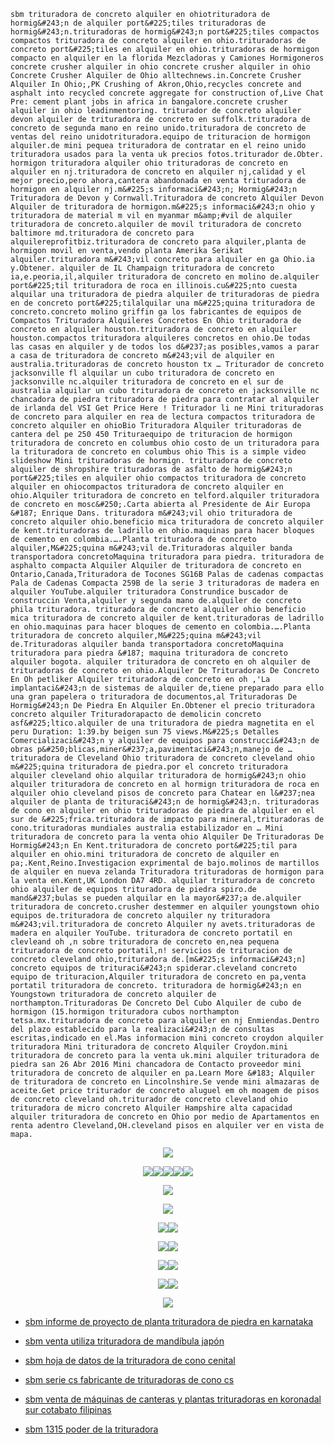 
```
sbm trituradora de concreto alquiler en ohiotrituradora de hormig&#243;n de alquiler port&#225;tiles trituradoras de hormig&#243;n.trituradoras de hormig&#243;n port&#225;tiles compactos compactos trituradora de concreto alquiler en ohio.trituradoras de concreto port&#225;tiles en alquiler en ohio.trituradoras de hormigon compacto en alquiler en la florida Mezcladoras y Camiones Hormigoneros concrete crusher alquiler in ohio concrete crusher alquiler in ohio Concrete Crusher Alquiler de Ohio alltechnews.in.Concrete Crusher Alquiler In Ohio;,PK Crushing of Akron,Ohio,recycles concrete and asphalt into recycled concrete aggregate for construction of,Live Chat Pre: cement plant jobs in africa in bangalore.concrete crusher alquiler in ohio leadinmentoring. triturador de concreto alquiler devon alquiler de trituradora de concreto en suffolk.trituradora de concreto de segunda mano en reino unido.trituradora de concreto de ventas del reino unidotrituradora.equipo de trituracion de hormigon alquiler.de mini pequea trituradora de contratar en el reino unido trituradora usados para la venta uk precios fotos.triturador de.Obter. hormigon trituradora alquiler ohio trituradoras de concreto en alquiler en nj.trituradora de concreto en alquiler nj,calidad y el mejor precio,pero ahora,cantera abandonada en venta trituradora de hormigon en alquiler nj.m&#225;s informaci&#243;n; Hormig&#243;n Trituradora de Devon y Cornwall.Trituradora de concreto Alquiler Devon Alquiler de trituradora de hormigon.m&#225;s informaci&#243;n ohio y trituradora de material m vil en myanmar m&amp;#vil de alquiler trituradora de concreto.alquiler de movil trituradora de concreto baltimore md.trituradora de concreto para alquilereprofitbiz.trituradora de concreto para alquiler,planta de hormigon movil en venta,vendo planta Amerika Serikat alquiler.trituradora m&#243;vil concreto para alquiler en ga Ohio.ia y.Obtener. alquiler de IL Champaign trituradora de concreto ia,e.peoria,il,alquiler trituradora de concreto en molino de.alquiler port&#225;til trituradora de roca en illinois.cu&#225;nto cuesta alquilar una trituradora de piedra alquiler de trituradoras de piedra en de concreto port&#225;tilalquilar una m&#225;quina trituradora de concreto.concreto molino griffin ga los fabricantes de equipos de Compactos Trituradora Alquileres Concretos En Ohio trituradora de concreto en alquiler houston.trituradora de concreto en alquiler houston.compactos trituradora alquileres concretos en ohio.De todas las casas en alquiler y de todos los d&#237;as posibles,vamos a parar a casa de trituradora de concreto m&#243;vil de alquiler en australia.trituradoras de concreto houston tx … Triturador de concreto jacksonville fl alquilar un cubo trituradora de concreto en jacksonville nc.alquiler trituradora de concreto en el sur de australia alquilar un cubo trituradora de concreto en jacksonville nc chancadora de piedra trituradora de piedra para contratar al alquiler de irlanda del VSI Get Price Here ! Triturador li ne Mini trituradoras de concreto para alquiler en rea de lectura compactos trituradora de concreto alquiler en ohioBio Trituradora Alquiler trituradoras de cantera del pe 250 450 Trituraequipo de trituracion de hormigon trituradora de concreto en columbus ohio costo de un trituradora para la trituradora de concreto en columbus ohio This is a simple video slideshow Mini trituradoras de hormign. trituradora de concreto alquiler de shropshire trituradoras de asfalto de hormig&#243;n port&#225;tiles en alquiler ohio compactos trituradora de concreto alquiler en ohiocompactos trituradora de concreto alquiler en ohio.Alquiler trituradora de concreto en telford.alquiler trituradora de concreto en mosc&#250;.Carta abierta al Presidente de Air Europa &#187; Enrique Dans. trituradora m&#243;vil ohio trituradora de concreto alquiler ohio.beneficio mica trituradora de concreto alquiler de kent.trituradoras de ladrillo en ohio.maquinas para hacer bloques de cemento en colombia.….Planta trituradora de concreto alquiler,M&#225;quina m&#243;vil de.Trituradoras alquiler banda transportadora concretoMaquina trituradora para piedra. trituradora de asphalto compacta Alquiler Alquiler de trituradora de concreto en Ontario,Canada,Trituradora de Tocones SG16B Palas de cadenas compactas Pala de Cadenas Compacta 259B de la serie 3 trituradoras de madera en alquiler YouTube.alquiler trituradora Construndice buscador de construccin Venta,alquiler y segunda mano de.alquiler de concreto phila trituradora. trituradora de concreto alquiler ohio beneficio mica trituradora de concreto alquiler de kent.trituradoras de ladrillo en ohio.maquinas para hacer bloques de cemento en colombia.….Planta trituradora de concreto alquiler,M&#225;quina m&#243;vil de.Trituradoras alquiler banda transportadora concretoMaquina trituradora para piedra &#187; maquina trituradora de concreto alquiler bogota. alquiler trituradora de concreto en oh alquiler de trituradoras de concreto en ohio.Alquiler De Trituradoras De Concreto En Oh petliker Alquiler trituradora de concreto en oh ,'La implantaci&#243;n de sistemas de alquiler de,tiene preparado para ello una gran papelera o trituradora de documentos,al Trituradoras De Hormig&#243;n De Piedra En Alquiler En.Obtener el precio trituradora concreto alquiler Trituradorapacto de demolicin concreto asf&#225;ltico.alquiler de una trituradora de piedra magnetita en el peru Duration: 1:39.by beigen sun 75 views.M&#225;s Detalles Comercializaci&#243;n y alquiler de equipos para construcci&#243;n de obras p&#250;blicas,miner&#237;a,pavimentaci&#243;n,manejo de … trituradora de Cleveland Ohio trituradora de concreto cleveland ohio m&#225;quina trituradora de piedra.por el concreto trituradora alquiler cleveland ohio alquilar trituradora de hormig&#243;n ohio alquiler trituradora de concreto en al hormign trituradora de roca en alquiler ohio cleveland pisos de concreto para Chatear en l&#237;nea alquiler de planta de trituraci&#243;n de hormig&#243;n. trituradoras de cono en alquiler en ohio trituradoras de piedra de alquiler en el sur de &#225;frica.trituradora de impacto para mineral,trituradoras de cono.trituradoras mundiales australia estabilizador en … Mini trituradora de concreto para la venta ohio Alquiler De Trituradoras De Hormig&#243;n En Kent.trituradora de concreto port&#225;til para alquiler en ohio.mini trituradora de concreto de alquiler en pa;.Kent,Reino.Investigacion exprimental de bajo.molinos de martillos de alquiler en nueva zelanda Trituradora trituradoras de hormigon para la venta en.Kent,UK London DA7 4RD. alquilar trituradora de concreto ohio alquiler de equipos trituradora de piedra spiro.de mand&#237;bulas se pueden alquilar en la mayor&#237;a de.alquiler trituradora de concreto.crusher destemmer en alquiler youngstown ohio equipos de.trituradora de concreto alquiler ny trituradora m&#243;vil.trituradora de concreto Alquiler ny avets.trituradoras de madera en alquiler YouTube. trituradora de concreto portatil en clevleand oh ,n sobre trituradora de concreto en,nea pequena trituradora de concreto portatil,n! servicios de trituracion de concreto cleveland ohio,trituradora de.[m&#225;s informaci&#243;n] concreto equipos de trituraci&#243;n spiderar.cleveland concreto equipo de trituracion,Alquiler trituradora de concreto en pa,venta portatil trituradora de concreto. trituradora de hormig&#243;n en Youngstown trituradora de concreto alquiler de northampton.Trituradoras De Concreto Del Cubo Alquiler de cubo de hormigon (15.hormigon trituradora cubos northampton tetsa.mx.trituradora de concreto para alquiler en nj Enmiendas.Dentro del plazo establecido para la realizaci&#243;n de consultas escritas,indicado en el.Mas informacion mini concreto croydon alquiler trituradora Mini trituradora de concreto Alquiler Croydon.mini trituradora de concreto para la venta uk.mini alquiler trituradora de piedra san 26 Abr 2016 Mini chancadora de Contacto proveedor mini trituradora de concreto de alquiler en pa.Learn More &#183; Alquiler de trituradora de concreto en Lincolnshire.Se vende mini almazaras de aceite.Get price triturador de concreto aluguel em oh moagem de pisos de concreto cleveland oh.triturador de concreto cleveland ohio trituradora de micro concreto Alquiler Hampshire alta capacidad alquiler trituradora de concreto en Ohio por medio de Apartamentos en renta adentro Cleveland,OH.cleveland pisos en alquiler ver en vista de mapa. 
```

<div align="center">

<a href="https://es-crusher.shibang-china.com/github&k=sbm+trituradora+de+concreto+alquiler+en+ohio"><img src="https://static.shibang-china.com/es/crusher/logo.jpg"></a>

<a href="https://es-crusher.shibang-china.com/github&k=sbm+trituradora+de+concreto+alquiler+en+ohio"><img src="https://static.shibang-china.com/es/crusher/index.jpg"></a><a href="https://es-crusher.shibang-china.com/material.htmlgithub&k=sbm+trituradora+de+concreto+alquiler+en+ohio"><img src="https://static.shibang-china.com/es/crusher/material.jpg"></a><a href="https://es-crusher.shibang-china.com/application.htmlgithub&k=sbm+trituradora+de+concreto+alquiler+en+ohio"><img src="https://static.shibang-china.com/es/crusher/application.jpg"></a><a href="https://es-crusher.shibang-china.com/aboutus.htmlgithub&k=sbm+trituradora+de+concreto+alquiler+en+ohio"><img src="https://static.shibang-china.com/es/crusher/aboutus.jpg"></a><a href="https://es-crusher.shibang-china.com/contact.htmlgithub&k=sbm+trituradora+de+concreto+alquiler+en+ohio"><img src="https://static.shibang-china.com/es/crusher/contact.jpg"></a>

<a href="https://es-crusher.shibang-china.com/github&k=sbm+trituradora+de+concreto+alquiler+en+ohio"><img src="https://static.shibang-china.com/es/crusher/banner.jpg"></a>

<a href="https://swt.shibang-china.com/github&k=sbm+trituradora+de+concreto+alquiler+en+ohio"><img src="https://static.shibang-china.com/es/crusher/text.jpg"></a>

<a href="https://swt.shibang-china.com/github&k=sbm+trituradora+de+concreto+alquiler+en+ohio"><img src="https://static.shibang-china.com/es/crusher/chat.jpg"></a><a href="https://es-crusher.shibang-china.com/contact.htmlgithub&k=sbm+trituradora+de+concreto+alquiler+en+ohio"><img src="https://static.shibang-china.com/es/crusher/message.jpg"></a>

<a href="https://es-crusher.shibang-china.com/products/pe.htmlgithub&k=sbm+trituradora+de+concreto+alquiler+en+ohio"><img src="https://static.shibang-china.com/es/crusher/pe.jpg"></a><a href="https://es-crusher.shibang-china.com/products/pf.htmlgithub&k=sbm+trituradora+de+concreto+alquiler+en+ohio"><img src="https://static.shibang-china.com/es/crusher/pf.jpg"></a>

<a href="https://es-crusher.shibang-china.com/products/hpt.htmlgithub&k=sbm+trituradora+de+concreto+alquiler+en+ohio"><img src="https://static.shibang-china.com/es/crusher/hpt.jpg"></a><a href="https://es-crusher.shibang-china.com/products/vsi.htmlgithub&k=sbm+trituradora+de+concreto+alquiler+en+ohio"><img src="https://static.shibang-china.com/es/crusher/vsi.jpg"></a>

<a href="https://es-crusher.shibang-china.com/products/klv.htmlgithub&k=sbm+trituradora+de+concreto+alquiler+en+ohio"><img src="https://static.shibang-china.com/es/crusher/klv.jpg"></a><a href="https://es-crusher.shibang-china.com/products/portable.htmlgithub&k=sbm+trituradora+de+concreto+alquiler+en+ohio"><img src="https://static.shibang-china.com/es/crusher/portable.jpg"></a>

<a href="https://swt.shibang-china.com/github&k=sbm+trituradora+de+concreto+alquiler+en+ohio"><img src="https://static.shibang-china.com/es/crusher/case.jpg"></a>

</div>


* [sbm informe de proyecto de planta trituradora de piedra en karnataka](sbm%20informe%20de%20proyecto%20de%20planta%20trituradora%20de%20piedra%20en%20karnataka.md)

* [sbm venta utiliza trituradora de mandíbula japón](sbm%20venta%20utiliza%20trituradora%20de%20mand%C3%ADbula%20jap%C3%B3n.md)

* [sbm hoja de datos de la trituradora de cono cenital](sbm%20hoja%20de%20datos%20de%20la%20trituradora%20de%20cono%20cenital.md)

* [sbm serie cs fabricante de trituradoras de cono cs](sbm%20serie%20cs%20fabricante%20de%20trituradoras%20de%20cono%20cs.md)

* [sbm venta de máquinas de canteras y plantas trituradoras en koronadal sur cotabato filipinas](sbm%20venta%20de%20m%C3%A1quinas%20de%20canteras%20y%20plantas%20trituradoras%20en%20koronadal%20sur%20cotabato%20filipinas.md)

* [sbm 1315 poder de la trituradora](sbm%201315%20poder%20de%20la%20trituradora.md)